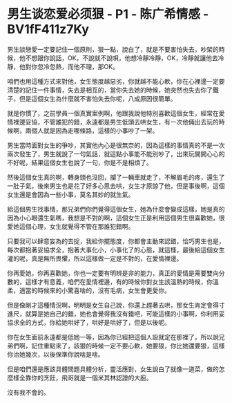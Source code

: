 # 男生谈恋爱必须狠 - P1 - 陈广希情感 - BV1fF411z7Ky

男生談戀愛一定要記住一個原則，狠一點，說白了，就是不要害怕失去，吵架的時候，他不想跟你說話，OK，不說就不說唄，他想冷靜冷靜，OK，冷靜就讓他去冷靜，他對你忽冷忽熱，而他不理，那OK。

咱們也用這種方式來對他，女生態度越惡劣，你就越不能心軟，你在心裡邊一定要清楚的記住一件事情，失去是相互的，當你失去她的時候，她突然也失去你了鐵子，但是這個女生為什麼就不害怕失去你呢，八成原因很簡單。

就是你慣了，之前學員一個真實案例啊，他跟我說他特別喜歡這個女生，經常在愛情裡邊妥協，不管誰犯的錯，永遠都是男生低頭去哄女生，有一次他倆出去玩的時候啊，兩個人就是因為走哪條路，這樣的小事吵了一架。

男生當時面對女生的爭吵，其實他內心是很無奈的，因為這樣的事情真的不是一次兩次發生了，男生就說了一句氣話，就這點小事能不能別吵了，出來玩開開心心的不好呢，結果這個女生也說了一句，你是不是相煩了。

然後這個女生真的啊，轉身頭也沒回，攔了一輛車就走了，不解眉毛的疼，還生了一肚子氣，後來男生也是花了好多心思去哄，女生才原諒了他，但是事後啊，這個女生還是會因為一些小事，莫名其妙的就生氣。

給這個男生找事情，那兄弟們你們覺得這個女生，她為什麼會變成這樣，她是真的因為小心眼還生氣嗎，我想是不對的啊，這個女生正是利用這個男生很喜歡她，很愛她這個心理，女生就覺得不管在那誰犯錯啊。

只要我可以肆意妄為的去捉，我給你擺態度，你都會主動來認錯，恰巧男生也是，每次都抱著妥協求全，抱著大事化小，小事化了的心態，就這樣，最後給這個女生灌的呢，真是無所畏懼，所以這樣做一定是不對的，在愛情裡邊。

你再愛她，你再喜歡她，你也一定要有明辨是非的能力，真正的愛情是需要雙向分數的，這樣才有意義，咱們在愛情裡邊，有的時候你對女生該溫熱的時候，你溫柔，適當的時候來的小驚喜啥的，沒有毛病，女生會更愛你。

但是像剛才這種情況啊，明明是女生自己說，你還上趕著去哄，那女生肯定會得寸進尺，就算是她自己的錯，她也會覺得我沒有錯吧，可能這樣的小事啊，你利用妥協求全的方式，你給她哄好了，哄好是哄好了，但是以後呢。

你在女生面前永遠都是低她一等，因為你已經把這個人設就定在那裡了，所以說兄弟們啊，記住重點來了，該狠的時候一定不要心軟，她要狠，你比她還要狠，這樣你治她幾次，以後保準你說啥是啥。

但是咱們還是應該具體問題具體分析，靈活應對，女生說白了就像一道菜，做的怎麼樣全靠你的烹飪，飛哥就是一個米其林認證的大廚。

沒有我不會的。
